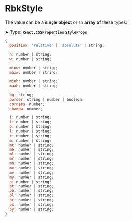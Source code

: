 # RbkStyle

The value can be a **single object** or an **array of** these types:

➤ Type: **`React.CSSProperties` `StyleProps`** <br/>

```jsx title="StyleProps"
{
  position: 'relative' | 'absolute' | string;

  h: number | string;
  w: number | string;

  minw: number | string;
  maxw: number | string;

  minh: number | string;
  maxh: number | string;

  bg: string;
  border: string | number | boolean;
  corners: number;
  shadow: number;

  i: number | string;
  t: number | string;
  b: number | string;
  l: number | string;
  r: number | string;
  m: number | string;
  mt: number | string;
  mb: number | string;
  ml: number | string;
  mr: number | string;
  mh: number | string;
  mx: number | string;
  mv: number | string;
  my: number | string;
  p: number | string;
  pt: number | string;
  pb: number | string;
  pl: number | string;
  pr: number | string;
  px: number | string;
  py: number | string;
}
```

